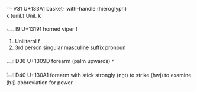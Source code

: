 
𓎡 
V31
U+133A1
basket-
with-handle
(hieroglyph)  
k
(unil.)
Unil. k

𓆑
I9
U+13191
horned viper
f
1. Uniliteral f
2. 3rd person singular masculine suffix pronoun


𓂝 
D36
U+1309D
forearm (palm upwards)    ꜥ


𓂡
D40
U+130A1
forearm with stick
strongly (nḫt)
to strike (ḥwj)
to examine (ḫꜣj)
abbreviation for power

